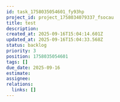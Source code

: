```yaml
---
id: task_1758035054601_fy93hp
project_id: project_1758034079337_fsocau
title: test
description: 
created_at: 2025-09-16T15:04:14.601Z
updated_at: 2025-09-16T15:04:33.568Z
status: backlog
priority: 3
position: 1758035054601
tags: []
due_date: 2025-09-16
estimate: 
assignee: 
relations:
  links: []
---
```





